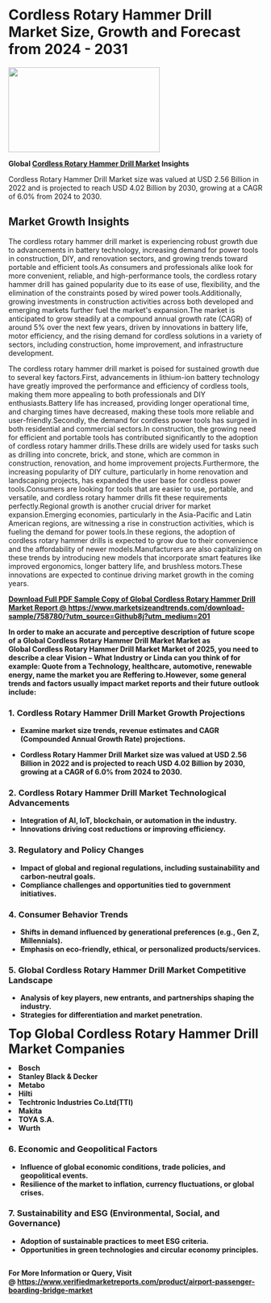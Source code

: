 <H1>Cordless Rotary Hammer Drill Market Size, Growth and Forecast from 2024 - 2031</H1><img class="aligncenter size-medium wp-image-584254" src="https://thirdeyenews.in/wp-content/uploads/2024/09/Global-Market-Research-300x168.jpeg" alt="" width="300" height="168" /><p><strong>Global&nbsp;<a href="https://www.marketsizeandtrends.com/download-sample/758780/?utm_source=Github8j?utm_medium=201">Cordless Rotary Hammer Drill Market</a> Insights</strong></p><p>Cordless Rotary Hammer Drill Market size was valued at USD 2.56 Billion in 2022 and is projected to reach USD 4.02 Billion by 2030, growing at a CAGR of 6.0% from 2024 to 2030.</p><p><h2>Market Growth Insights</h2> <p>The cordless rotary hammer drill market is experiencing robust growth due to advancements in battery technology, increasing demand for power tools in construction, DIY, and renovation sectors, and growing trends toward portable and efficient tools.As consumers and professionals alike look for more convenient, reliable, and high-performance tools, the cordless rotary hammer drill has gained popularity due to its ease of use, flexibility, and the elimination of the constraints posed by wired power tools.Additionally, growing investments in construction activities across both developed and emerging markets further fuel the market's expansion.The market is anticipated to grow steadily at a compound annual growth rate (CAGR) of around 5% over the next few years, driven by innovations in battery life, motor efficiency, and the rising demand for cordless solutions in a variety of sectors, including construction, home improvement, and infrastructure development.</p> <p><strong><a href="#"></a></strong></p> <p>The cordless rotary hammer drill market is poised for sustained growth due to several key factors.First, advancements in lithium-ion battery technology have greatly improved the performance and efficiency of cordless tools, making them more appealing to both professionals and DIY enthusiasts.Battery life has increased, providing longer operational time, and charging times have decreased, making these tools more reliable and user-friendly.Secondly, the demand for cordless power tools has surged in both residential and commercial sectors.In construction, the growing need for efficient and portable tools has contributed significantly to the adoption of cordless rotary hammer drills.These drills are widely used for tasks such as drilling into concrete, brick, and stone, which are common in construction, renovation, and home improvement projects.Furthermore, the increasing popularity of DIY culture, particularly in home renovation and landscaping projects, has expanded the user base for cordless power tools.Consumers are looking for tools that are easier to use, portable, and versatile, and cordless rotary hammer drills fit these requirements perfectly.Regional growth is another crucial driver for market expansion.Emerging economies, particularly in the Asia-Pacific and Latin American regions, are witnessing a rise in construction activities, which is fueling the demand for power tools.In these regions, the adoption of cordless rotary hammer drills is expected to grow due to their convenience and the affordability of newer models.Manufacturers are also capitalizing on these trends by introducing new models that incorporate smart features like improved ergonomics, longer battery life, and brushless motors.These innovations are expected to continue driving market growth in the coming years.</p> <p><strong><a href="#"></p><p><span class=""><strong>Download Full PDF Sample Copy of Global Cordless Rotary Hammer Drill Market Report</strong> @ <a href="https://www.marketsizeandtrends.com/download-sample/758780/?utm_source=Github8j?utm_medium=201" target="_blank">https://www.marketsizeandtrends.com/download-sample/758780/?utm_source=Github8j?utm_medium=201</a></span></p><p>In order to make an accurate and perceptive description of future scope of a Global&nbsp;Cordless Rotary Hammer Drill Market Market as Global&nbsp;Cordless Rotary Hammer Drill Market Market of 2025, you need to describe a clear Vision &ndash; What Industry or Linda can you think of for example: Quote from a Technology, healthcare, automotive, renewable energy, name the market you are Reffering to.However, some general trends and factors usually impact market reports and their future outlook include:</p><h3>1.&nbsp;<strong>Cordless Rotary Hammer Drill Market Growth Projections</strong></h3><ul><li>Examine market size trends, revenue estimates and CAGR (Compounded Annual Growth Rate) projections.</li><li><p>Cordless Rotary Hammer Drill Market size was valued at USD 2.56 Billion in 2022 and is projected to reach USD 4.02 Billion by 2030, growing at a CAGR of 6.0% from 2024 to 2030.</p></li></ul><h3>2.&nbsp;<strong>Cordless Rotary Hammer Drill Market Technological Advancements</strong></h3><ul><li>Integration of AI, IoT, blockchain, or automation in the industry.</li><li>Innovations driving cost reductions or improving efficiency.</li></ul><h3>3.&nbsp;<strong>Regulatory and Policy Changes</strong></h3><ul><li>Impact of global and regional regulations, including sustainability and carbon-neutral goals.</li><li>Compliance challenges and opportunities tied to government initiatives.</li></ul><h3>4.&nbsp;<strong>Consumer Behavior Trends</strong></h3><ul><li>Shifts in demand influenced by generational preferences (e.g., Gen Z, Millennials).</li><li>Emphasis on eco-friendly, ethical, or personalized products/services.</li></ul><h3>5.&nbsp;<strong>Global Cordless Rotary Hammer Drill Market Competitive Landscape</strong></h3><ul><li>Analysis of key players, new entrants, and partnerships shaping the industry.</li><li>Strategies for differentiation and market penetration.</li></ul><p data-pm-slice="1 1 []"><span style="color: inherit; font-family: inherit; font-size: 25px;">Top Global Cordless Rotary Hammer Drill Market Companies</span></p><div class="" data-test-id=""><p><li>Bosch</li><li> Stanley Black & Decker</li><li> Metabo</li><li> Hilti</li><li> Techtronic Industries Co.Ltd(TTI)</li><li> Makita</li><li> TOYA S.A.</li><li> Wurth</li></p></div><h3>6.&nbsp;<strong>Economic and Geopolitical Factors</strong></h3><ul><li>Influence of global economic conditions, trade policies, and geopolitical events.</li><li>Resilience of the market to inflation, currency fluctuations, or global crises.</li></ul><h3>7.&nbsp;<strong>Sustainability and ESG (Environmental, Social, and Governance)</strong></h3><ul><li>Adoption of sustainable practices to meet ESG criteria.</li><li>Opportunities in green technologies and circular economy principles.</li></ul><h2><strong style="font-size: 14px;">For More Information or Query, Visit @&nbsp;</strong><a style="background-color: #ffffff; font-size: 14px;" href="https://www.marketsizeandtrends.com/report/cordless-rotary-hammer-drill-market/" target="_blank">https://www.verifiedmarketreports.com/product/airport-passenger-boarding-bridge-market</a></h2>